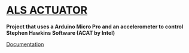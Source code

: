 # [ALS ACTUATOR](https://github.com/quilombodigital/arduela/tree/main/als_actuator)
**Project that uses a Arduino Micro Pro and an accelerometer to control Stephen Hawkins Software (ACAT by Intel)**

[Documentation](https://www.quilombodigital.org/wordpress/?p=20&lang=en)

